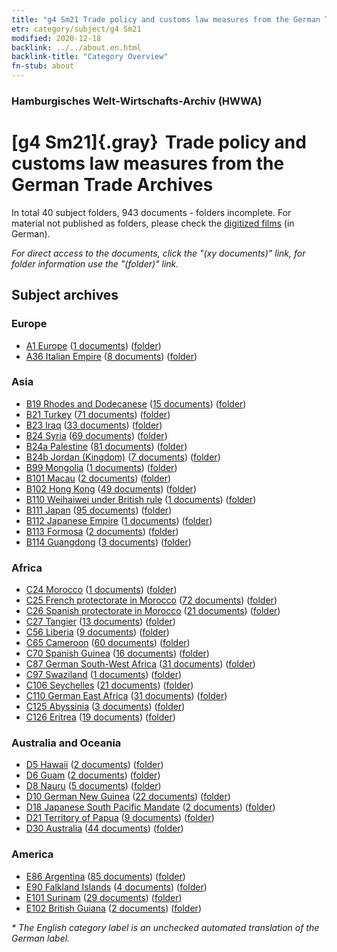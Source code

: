 ```yaml
---
title: "g4 Sm21 Trade policy and customs law measures from the German Trade Archives"
etr: category/subject/g4 Sm21
modified: 2020-12-18
backlink: ../../about.en.html
backlink-title: "Category Overview"
fn-stub: about
---
```


### Hamburgisches Welt-Wirtschafts-Archiv (HWWA)
# [g4 Sm21]{.gray}&#8201; Trade policy and customs law measures from the German Trade Archives&#160; 





In total 40 subject folders, 943 documents - folders incomplete.
For material not published as folders, please check the [digitized films](/film/h1_sh) (in German).

_For direct access to the documents, click the "(xy documents)" link, for folder information use the "(folder)" link._

## Subject archives



### Europe

- [A1 Europe](../../../geo/about.en.html#A1) (<a href="https://dfg-viewer.de/show/?tx_dlf[id]=https://pm20.zbw.eu/mets/sh/1408xx/140892/1444xx/144492/public.mets.en.xml" target="_blank">1 documents</a>) ([folder](http://purl.org/pressemappe20/folder/sh/140892,144492))
- [A36 Italian Empire](../../../geo/about.en.html#A36) (<a href="https://dfg-viewer.de/show/?tx_dlf[id]=https://pm20.zbw.eu/mets/sh/1410xx/141012/1444xx/144492/public.mets.en.xml" target="_blank">8 documents</a>) ([folder](http://purl.org/pressemappe20/folder/sh/141012,144492))

### Asia

- [B19 Rhodes and Dodecanese](../../../geo/about.en.html#B19) (<a href="https://dfg-viewer.de/show/?tx_dlf[id]=https://pm20.zbw.eu/mets/sh/1411xx/141106/1444xx/144492/public.mets.en.xml" target="_blank">15 documents</a>) ([folder](http://purl.org/pressemappe20/folder/sh/141106,144492))
- [B21 Turkey](../../../geo/about.en.html#B21) (<a href="https://dfg-viewer.de/show/?tx_dlf[id]=https://pm20.zbw.eu/mets/sh/1411xx/141111/1444xx/144492/public.mets.en.xml" target="_blank">71 documents</a>) ([folder](http://purl.org/pressemappe20/folder/sh/141111,144492))
- [B23 Iraq](../../../geo/about.en.html#B23) (<a href="https://dfg-viewer.de/show/?tx_dlf[id]=https://pm20.zbw.eu/mets/sh/1411xx/141113/1444xx/144492/public.mets.en.xml" target="_blank">33 documents</a>) ([folder](http://purl.org/pressemappe20/folder/sh/141113,144492))
- [B24 Syria](../../../geo/about.en.html#B24) (<a href="https://dfg-viewer.de/show/?tx_dlf[id]=https://pm20.zbw.eu/mets/sh/1411xx/141114/1444xx/144492/public.mets.en.xml" target="_blank">69 documents</a>) ([folder](http://purl.org/pressemappe20/folder/sh/141114,144492))
- [B24a Palestine](../../../geo/about.en.html#B24a) (<a href="https://dfg-viewer.de/show/?tx_dlf[id]=https://pm20.zbw.eu/mets/sh/1411xx/141115/1444xx/144492/public.mets.en.xml" target="_blank">81 documents</a>) ([folder](http://purl.org/pressemappe20/folder/sh/141115,144492))
- [B24b Jordan (Kingdom)](../../../geo/about.en.html#B24b) (<a href="https://dfg-viewer.de/show/?tx_dlf[id]=https://pm20.zbw.eu/mets/sh/1411xx/141116/1444xx/144492/public.mets.en.xml" target="_blank">7 documents</a>) ([folder](http://purl.org/pressemappe20/folder/sh/141116,144492))
- [B99 Mongolia](../../../geo/about.en.html#B99) (<a href="https://dfg-viewer.de/show/?tx_dlf[id]=https://pm20.zbw.eu/mets/sh/1412xx/141261/1444xx/144492/public.mets.en.xml" target="_blank">1 documents</a>) ([folder](http://purl.org/pressemappe20/folder/sh/141261,144492))
- [B101 Macau](../../../geo/about.en.html#B101) (<a href="https://dfg-viewer.de/show/?tx_dlf[id]=https://pm20.zbw.eu/mets/sh/1412xx/141267/1444xx/144492/public.mets.en.xml" target="_blank">2 documents</a>) ([folder](http://purl.org/pressemappe20/folder/sh/141267,144492))
- [B102 Hong Kong](../../../geo/about.en.html#B102) (<a href="https://dfg-viewer.de/show/?tx_dlf[id]=https://pm20.zbw.eu/mets/sh/1412xx/141268/1444xx/144492/public.mets.en.xml" target="_blank">49 documents</a>) ([folder](http://purl.org/pressemappe20/folder/sh/141268,144492))
- [B110 Weihaiwei under British rule](../../../geo/about.en.html#B110) (<a href="https://dfg-viewer.de/show/?tx_dlf[id]=https://pm20.zbw.eu/mets/sh/1412xx/141271/1444xx/144492/public.mets.en.xml" target="_blank">1 documents</a>) ([folder](http://purl.org/pressemappe20/folder/sh/141271,144492))
- [B111 Japan](../../../geo/about.en.html#B111) (<a href="https://dfg-viewer.de/show/?tx_dlf[id]=https://pm20.zbw.eu/mets/sh/1412xx/141272/1444xx/144492/public.mets.en.xml" target="_blank">95 documents</a>) ([folder](http://purl.org/pressemappe20/folder/sh/141272,144492))
- [B112 Japanese Empire](../../../geo/about.en.html#B112) (<a href="https://dfg-viewer.de/show/?tx_dlf[id]=https://pm20.zbw.eu/mets/sh/1412xx/141273/1444xx/144492/public.mets.en.xml" target="_blank">1 documents</a>) ([folder](http://purl.org/pressemappe20/folder/sh/141273,144492))
- [B113 Formosa](../../../geo/about.en.html#B113) (<a href="https://dfg-viewer.de/show/?tx_dlf[id]=https://pm20.zbw.eu/mets/sh/1412xx/141274/1444xx/144492/public.mets.en.xml" target="_blank">2 documents</a>) ([folder](http://purl.org/pressemappe20/folder/sh/141274,144492))
- [B114 Guangdong](../../../geo/about.en.html#B114) (<a href="https://dfg-viewer.de/show/?tx_dlf[id]=https://pm20.zbw.eu/mets/sh/1412xx/141275/1444xx/144492/public.mets.en.xml" target="_blank">3 documents</a>) ([folder](http://purl.org/pressemappe20/folder/sh/141275,144492))

### Africa

- [C24 Morocco](../../../geo/about.en.html#C24) (<a href="https://dfg-viewer.de/show/?tx_dlf[id]=https://pm20.zbw.eu/mets/sh/1413xx/141356/1444xx/144492/public.mets.en.xml" target="_blank">1 documents</a>) ([folder](http://purl.org/pressemappe20/folder/sh/141356,144492))
- [C25 French protectorate in Morocco](../../../geo/about.en.html#C25) (<a href="https://dfg-viewer.de/show/?tx_dlf[id]=https://pm20.zbw.eu/mets/sh/1413xx/141358/1444xx/144492/public.mets.en.xml" target="_blank">72 documents</a>) ([folder](http://purl.org/pressemappe20/folder/sh/141358,144492))
- [C26 Spanish protectorate in Morocco](../../../geo/about.en.html#C26) (<a href="https://dfg-viewer.de/show/?tx_dlf[id]=https://pm20.zbw.eu/mets/sh/1413xx/141359/1444xx/144492/public.mets.en.xml" target="_blank">21 documents</a>) ([folder](http://purl.org/pressemappe20/folder/sh/141359,144492))
- [C27 Tangier](../../../geo/about.en.html#C27) (<a href="https://dfg-viewer.de/show/?tx_dlf[id]=https://pm20.zbw.eu/mets/sh/1413xx/141360/1444xx/144492/public.mets.en.xml" target="_blank">13 documents</a>) ([folder](http://purl.org/pressemappe20/folder/sh/141360,144492))
- [C56 Liberia](../../../geo/about.en.html#C56) (<a href="https://dfg-viewer.de/show/?tx_dlf[id]=https://pm20.zbw.eu/mets/sh/1414xx/141405/1444xx/144492/public.mets.en.xml" target="_blank">9 documents</a>) ([folder](http://purl.org/pressemappe20/folder/sh/141405,144492))
- [C65 Cameroon](../../../geo/about.en.html#C65) (<a href="https://dfg-viewer.de/show/?tx_dlf[id]=https://pm20.zbw.eu/mets/sh/1414xx/141410/1444xx/144492/public.mets.en.xml" target="_blank">60 documents</a>) ([folder](http://purl.org/pressemappe20/folder/sh/141410,144492))
- [C70 Spanish Guinea](../../../geo/about.en.html#C70) (<a href="https://dfg-viewer.de/show/?tx_dlf[id]=https://pm20.zbw.eu/mets/sh/1414xx/141412/1444xx/144492/public.mets.en.xml" target="_blank">16 documents</a>) ([folder](http://purl.org/pressemappe20/folder/sh/141412,144492))
- [C87 German South-West Africa](../../../geo/about.en.html#C87) (<a href="https://dfg-viewer.de/show/?tx_dlf[id]=https://pm20.zbw.eu/mets/sh/1414xx/141450/1444xx/144492/public.mets.en.xml" target="_blank">31 documents</a>) ([folder](http://purl.org/pressemappe20/folder/sh/141450,144492))
- [C97 Swaziland](../../../geo/about.en.html#C97) (<a href="https://dfg-viewer.de/show/?tx_dlf[id]=https://pm20.zbw.eu/mets/sh/1414xx/141461/1444xx/144492/public.mets.en.xml" target="_blank">1 documents</a>) ([folder](http://purl.org/pressemappe20/folder/sh/141461,144492))
- [C106 Seychelles](../../../geo/about.en.html#C106) (<a href="https://dfg-viewer.de/show/?tx_dlf[id]=https://pm20.zbw.eu/mets/sh/1414xx/141470/1444xx/144492/public.mets.en.xml" target="_blank">21 documents</a>) ([folder](http://purl.org/pressemappe20/folder/sh/141470,144492))
- [C110 German East Africa](../../../geo/about.en.html#C110) (<a href="https://dfg-viewer.de/show/?tx_dlf[id]=https://pm20.zbw.eu/mets/sh/1414xx/141471/1444xx/144492/public.mets.en.xml" target="_blank">31 documents</a>) ([folder](http://purl.org/pressemappe20/folder/sh/141471,144492))
- [C125 Abyssinia](../../../geo/about.en.html#C125) (<a href="https://dfg-viewer.de/show/?tx_dlf[id]=https://pm20.zbw.eu/mets/sh/1414xx/141482/1444xx/144492/public.mets.en.xml" target="_blank">3 documents</a>) ([folder](http://purl.org/pressemappe20/folder/sh/141482,144492))
- [C126 Eritrea](../../../geo/about.en.html#C126) (<a href="https://dfg-viewer.de/show/?tx_dlf[id]=https://pm20.zbw.eu/mets/sh/1414xx/141483/1444xx/144492/public.mets.en.xml" target="_blank">19 documents</a>) ([folder](http://purl.org/pressemappe20/folder/sh/141483,144492))

### Australia and Oceania

- [D5 Hawaii](../../../geo/about.en.html#D5) (<a href="https://dfg-viewer.de/show/?tx_dlf[id]=https://pm20.zbw.eu/mets/sh/1415xx/141595/1444xx/144492/public.mets.en.xml" target="_blank">2 documents</a>) ([folder](http://purl.org/pressemappe20/folder/sh/141595,144492))
- [D6 Guam](../../../geo/about.en.html#D6) (<a href="https://dfg-viewer.de/show/?tx_dlf[id]=https://pm20.zbw.eu/mets/sh/1415xx/141598/1444xx/144492/public.mets.en.xml" target="_blank">2 documents</a>) ([folder](http://purl.org/pressemappe20/folder/sh/141598,144492))
- [D8 Nauru](../../../geo/about.en.html#D8) (<a href="https://dfg-viewer.de/show/?tx_dlf[id]=https://pm20.zbw.eu/mets/sh/1415xx/141599/1444xx/144492/public.mets.en.xml" target="_blank">5 documents</a>) ([folder](http://purl.org/pressemappe20/folder/sh/141599,144492))
- [D10 German New Guinea](../../../geo/about.en.html#D10) (<a href="https://dfg-viewer.de/show/?tx_dlf[id]=https://pm20.zbw.eu/mets/sh/1416xx/141601/1444xx/144492/public.mets.en.xml" target="_blank">22 documents</a>) ([folder](http://purl.org/pressemappe20/folder/sh/141601,144492))
- [D18 Japanese South Pacific Mandate](../../../geo/about.en.html#D18) (<a href="https://dfg-viewer.de/show/?tx_dlf[id]=https://pm20.zbw.eu/mets/sh/1416xx/141618/1444xx/144492/public.mets.en.xml" target="_blank">2 documents</a>) ([folder](http://purl.org/pressemappe20/folder/sh/141618,144492))
- [D21 Territory of Papua](../../../geo/about.en.html#D21) (<a href="https://dfg-viewer.de/show/?tx_dlf[id]=https://pm20.zbw.eu/mets/sh/1416xx/141620/1444xx/144492/public.mets.en.xml" target="_blank">9 documents</a>) ([folder](http://purl.org/pressemappe20/folder/sh/141620,144492))
- [D30 Australia](../../../geo/about.en.html#D30) (<a href="https://dfg-viewer.de/show/?tx_dlf[id]=https://pm20.zbw.eu/mets/sh/1416xx/141621/1444xx/144492/public.mets.en.xml" target="_blank">44 documents</a>) ([folder](http://purl.org/pressemappe20/folder/sh/141621,144492))

### America

- [E86 Argentina](../../../geo/about.en.html#E86) (<a href="https://dfg-viewer.de/show/?tx_dlf[id]=https://pm20.zbw.eu/mets/sh/1416xx/141692/1444xx/144492/public.mets.en.xml" target="_blank">85 documents</a>) ([folder](http://purl.org/pressemappe20/folder/sh/141692,144492))
- [E90 Falkland Islands](../../../geo/about.en.html#E90) (<a href="https://dfg-viewer.de/show/?tx_dlf[id]=https://pm20.zbw.eu/mets/sh/1416xx/141694/1444xx/144492/public.mets.en.xml" target="_blank">4 documents</a>) ([folder](http://purl.org/pressemappe20/folder/sh/141694,144492))
- [E101 Surinam](../../../geo/about.en.html#E101) (<a href="https://dfg-viewer.de/show/?tx_dlf[id]=https://pm20.zbw.eu/mets/sh/1416xx/141699/1444xx/144492/public.mets.en.xml" target="_blank">29 documents</a>) ([folder](http://purl.org/pressemappe20/folder/sh/141699,144492))
- [E102 British Guiana](../../../geo/about.en.html#E102) (<a href="https://dfg-viewer.de/show/?tx_dlf[id]=https://pm20.zbw.eu/mets/sh/1417xx/141700/1444xx/144492/public.mets.en.xml" target="_blank">2 documents</a>) ([folder](http://purl.org/pressemappe20/folder/sh/141700,144492))


_* The English category label is an unchecked automated translation of the German label._

